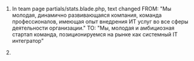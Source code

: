 1. In team page partials/stats.blade.php, text changed 
FROM:
    "Мы молодая, динамично развивающаяся компания, команда профессионалов,
    имеющая опыт внедрения ИТ услуг во все сферы деятельности организации."
TO:
    "Мы, молодая и амбициозная стартап команда,
    позиционируемся на рынке как системный IT интегратор"

2. 